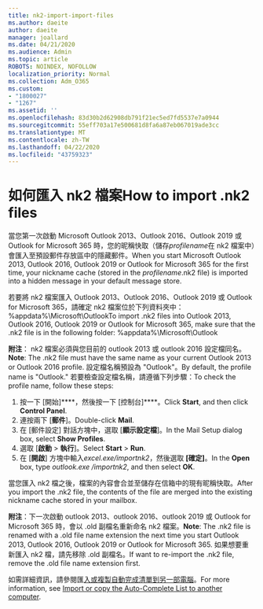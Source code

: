 ```yaml
---
title: nk2-import-import-files
ms.author: daeite
author: daeite
manager: joallard
ms.date: 04/21/2020
ms.audience: Admin
ms.topic: article
ROBOTS: NOINDEX, NOFOLLOW
localization_priority: Normal
ms.collection: Adm_O365
ms.custom:
- "1800027"
- "1267"
ms.assetid: ''
ms.openlocfilehash: 83d30b2d62908db791f21ec5ed7fd5537e7a0944
ms.sourcegitcommit: 55eff703a17e500681d8fa6a87eb067019ade3cc
ms.translationtype: MT
ms.contentlocale: zh-TW
ms.lasthandoff: 04/22/2020
ms.locfileid: "43759323"
---
```

# <a name="how-to-import-nk2-files"></a><span data-ttu-id="d25ca-102">如何匯入 nk2 檔案</span><span class="sxs-lookup"><span data-stu-id="d25ca-102">How to import .nk2 files</span></span> 

<span data-ttu-id="d25ca-103">當您第一次啟動 Microsoft Outlook 2013、Outlook 2016、Outlook 2019 或 Outlook for Microsoft 365 時，您的昵稱快取（儲存*profilename*在 nk2 檔案中）會匯入至預設郵件存放區中的隱藏郵件。</span><span class="sxs-lookup"><span data-stu-id="d25ca-103">When you start Microsoft Outlook 2013, Outlook 2016, Outlook 2019 or Outlook for Microsoft 365 for the first time, your nickname cache (stored in the *profilename*.nk2 file) is imported into a hidden message in your default message store.</span></span>

<span data-ttu-id="d25ca-104">若要將 nk2 檔案匯入 Outlook 2013、Outlook 2016、Outlook 2019 或 Outlook for Microsoft 365，請確定 nk2 檔案位於下列資料夾中：%appdata%\Microsoft\Outlook</span><span class="sxs-lookup"><span data-stu-id="d25ca-104">To import .nk2 files into Outlook 2013, Outlook 2016, Outlook 2019 or Outlook for Microsoft 365, make sure that the .nk2 file is in the following folder: %appdata%\Microsoft\Outlook</span></span>

<span data-ttu-id="d25ca-105">**附注**： nk2 檔案必須與您目前的 outlook 2013 或 outlook 2016 設定檔同名。</span><span class="sxs-lookup"><span data-stu-id="d25ca-105">**Note**: The .nk2 file must have the same name as your current Outlook 2013 or Outlook 2016 profile.</span></span> <span data-ttu-id="d25ca-106">設定檔名稱預設為 "Outlook"。</span><span class="sxs-lookup"><span data-stu-id="d25ca-106">By default, the profile name is "Outlook."</span></span> <span data-ttu-id="d25ca-107">若要檢查設定檔名稱，請遵循下列步驟：</span><span class="sxs-lookup"><span data-stu-id="d25ca-107">To check the profile name, follow these steps:</span></span> 
1. <span data-ttu-id="d25ca-108">按一下 [開始]\*\*\*\*，然後按一下 [控制台]\*\*\*\*。</span><span class="sxs-lookup"><span data-stu-id="d25ca-108">Click **Start**, and then click **Control Panel**.</span></span>
2. <span data-ttu-id="d25ca-109">連按兩下 [**郵件**]。</span><span class="sxs-lookup"><span data-stu-id="d25ca-109">Double-click **Mail**.</span></span>
3. <span data-ttu-id="d25ca-110">在 [郵件設定] 對話方塊中，選取 [**顯示設定檔**]。</span><span class="sxs-lookup"><span data-stu-id="d25ca-110">In the Mail Setup dialog box, select **Show Profiles**.</span></span>
4. <span data-ttu-id="d25ca-111">選取 [**啟動** > **執行**]。</span><span class="sxs-lookup"><span data-stu-id="d25ca-111">Select **Start** > **Run**.</span></span>
5. <span data-ttu-id="d25ca-112">在 [**開啟**] 方塊中輸入*excel.exe/importnk2*，然後選取 **[確定]**。</span><span class="sxs-lookup"><span data-stu-id="d25ca-112">In the **Open** box, type *outlook.exe /importnk2*, and then select **OK**.</span></span> 

<span data-ttu-id="d25ca-113">當您匯入 nk2 檔之後，檔案的內容會合並至儲存在信箱中的現有昵稱快取。</span><span class="sxs-lookup"><span data-stu-id="d25ca-113">After you import the .nk2 file, the contents of the file are merged into the existing nickname cache stored in your mailbox.</span></span>

<span data-ttu-id="d25ca-114">**附注**：下一次啟動 outlook 2013、outlook 2016、outlook 2019 或 Outlook for Microsoft 365 時，會以 .old 副檔名重新命名 nk2 檔案。</span><span class="sxs-lookup"><span data-stu-id="d25ca-114">**Note**: The .nk2 file is renamed with a .old file name extension the next time you start Outlook 2013, Outlook 2016, Outlook 2019 or Outlook for Microsoft 365.</span></span> <span data-ttu-id="d25ca-115">如果想要重新匯入 nk2 檔，請先移除 .old 副檔名。</span><span class="sxs-lookup"><span data-stu-id="d25ca-115">If want to re-import the .nk2 file, remove the .old file name extension first.</span></span>

<span data-ttu-id="d25ca-116">如需詳細資訊，請參閱匯[入或複製自動完成清單到另一部電腦](https://support.microsoft.com/help/2806550/how-to-import-nk2-files-into-outlook%)。</span><span class="sxs-lookup"><span data-stu-id="d25ca-116">For more information, see [Import or copy the Auto-Complete List to another computer](https://support.microsoft.com/help/2806550/how-to-import-nk2-files-into-outlook%).</span></span>